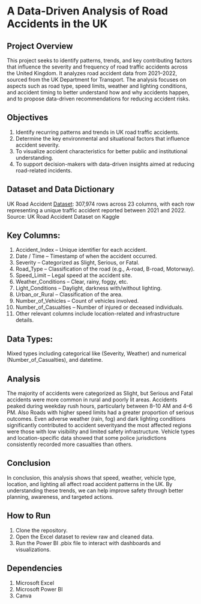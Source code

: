 # A Data-Driven Analysis of Road Accidents in the UK
## __Project Overview__

This project seeks to identify patterns, trends, and key contributing factors that influence the severity and frequency of road traffic accidents across the United Kingdom. It analyzes road accident data from 2021–2022, sourced from the UK Department for Transport. The analysis focuses on aspects such as road type, speed limits, weather and lighting conditions, and accident timing to better understand how and why accidents happen, and to propose data-driven recommendations for reducing accident risks.

## __Objectives__

1. Identify recurring patterns and trends in UK road traffic accidents.
2. Determine the key environmental and situational factors that influence accident severity.
3. To visualize accident characteristics for better public and institutional understanding.
4. To support decision-makers with data-driven insights aimed at reducing road-related incidents.

## __Dataset and Data Dictionary__
UK Road Accident [Dataset](https://www.kaggle.com/datasets/ismayilbayramov1/uk-road-accident-project?select=UK+data+accident.xlsx):
307,974 rows across 23 columns, with each row representing a unique traffic accident reported between 2021 and 2022.
Source: UK Road Accident Dataset on Kaggle
## Key Columns:
1. Accident_Index – Unique identifier for each accident.
2. Date / Time – Timestamp of when the accident occurred.
3. Severity – Categorized as Slight, Serious, or Fatal.
4. Road_Type – Classification of the road (e.g., A-road, B-road, Motorway).
5. Speed_Limit – Legal speed at the accident site.
6. Weather_Conditions – Clear, rainy, foggy, etc.
7. Light_Conditions – Daylight, darkness with/without lighting.
8. Urban_or_Rural – Classification of the area.
9. Number_of_Vehicles – Count of vehicles involved.
10. Number_of_Casualties – Number of injured or deceased individuals.
11. Other relevant columns include location-related and infrastructure details.

## Data Types:
Mixed types including categorical like (Severity, Weather) and numerical (Number_of_Casualties), and datetime.

## __Analysis__
The majority of accidents were categorized as Slight, but Serious and Fatal accidents were more common in rural and poorly lit areas. Accidents peaked during weekday rush hours, particularly between 8–10 AM and 4–6 PM. Also Roads with higher speed limits had a greater proportion of serious outcomes. Even adverse weather (rain, fog) and dark lighting conditions significantly contributed to accident severityand the most affected regions were those with low visibility and limited safety infrastructure. Vehicle types and location-specific data showed that some police jurisdictions consistently recorded more casualties than others.

## __Conclusion__
In conclusion, this analysis shows that speed, weather, vehicle type, location, and lighting all affect road accident patterns in the UK. By understanding these trends, we can help improve safety through better planning, awareness, and targeted actions.

## __How to Run__
1. Clone the repository.
2. Open the Excel dataset to review raw and cleaned data.
3. Run the Power BI .pbix file to interact with dashboards and visualizations.

## __Dependencies__
1. Microsoft Excel
2. Microsoft Power BI
3. Canva 

